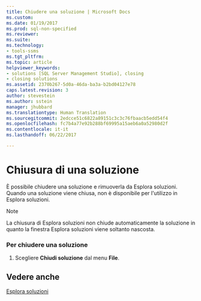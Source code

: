```yaml
---
title: Chiudere una soluzione | Microsoft Docs
ms.custom: 
ms.date: 01/19/2017
ms.prod: sql-non-specified
ms.reviewer: 
ms.suite: 
ms.technology:
- tools-ssms
ms.tgt_pltfrm: 
ms.topic: article
helpviewer_keywords:
- solutions [SQL Server Management Studio], closing
- closing solutions
ms.assetid: 2370b267-5d0a-46da-ba3a-b2bd04127e78
caps.latest.revision: 3
author: stevestein
ms.author: sstein
manager: jhubbard
ms.translationtype: Human Translation
ms.sourcegitcommit: 2edcce51c6822a89151c3c3c76fbaacb5edd54f4
ms.openlocfilehash: fc7b4a77e92b288bf69995a15aeb6a0a52980d2f
ms.contentlocale: it-it
ms.lasthandoff: 06/22/2017

---
```

# <a name="close-a-solution"></a>Chiusura di una soluzione
È possibile chiudere una soluzione e rimuoverla da Esplora soluzioni. Quando una soluzione viene chiusa, non è disponibile per l'utilizzo in Esplora soluzioni.  
  
> [!NOTE]  
> La chiusura di Esplora soluzioni non chiude automaticamente la soluzione in quanto la finestra Esplora soluzioni viene soltanto nascosta.  
  
### <a name="to-close-a-solution"></a>Per chiudere una soluzione  
  
1.  Scegliere **Chiudi soluzione** dal menu **File**.  
  
## <a name="see-also"></a>Vedere anche  
[Esplora soluzioni](../../ssms/solution/solution-explorer.md)  
  

